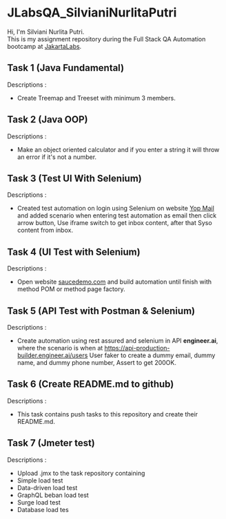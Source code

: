 # JLabsQA_SilvianiNurlitaPutri

Hi, I'm Silviani Nurlita Putri.   
This is my assignment repository during the Full Stack QA Automation bootcamp at [JakartaLabs](https://jakartalabs.com/).


## Task 1 (Java Fundamental)
Descriptions :
- Create Treemap and Treeset with minimum 3 members.


## Task 2 (Java OOP)
Descriptions :
- Make an object oriented calculator and if you enter a string it will throw an error if it's not a number.


## Task 3 (Test UI With Selenium)
Descriptions :
- Created test automation on login using Selenium on website [Yop Mail](https://yopmail.com) and added scenario when entering test automation as email then click arrow button, Use iframe switch to get inbox content, after that Syso content from inbox.


## Task 4 (UI Test with Selenium)
Descriptions :
- Open website [saucedemo.com](https://www.saucedemo.com/) and build automation until finish with method POM or method page factory.


## Task 5 (API Test with Postman & Selenium)
Descriptions :
- Create automation using rest assured and selenium in API **engineer.ai**, where the scenario is when at https://api-production-builder.engineer.ai/users User faker to create a dummy email, dummy name, and dummy phone number, Assert to get 200OK.


## Task 6 (Create README.md to github)
Descriptions :
- This task contains push tasks to this repository and create their README.md.


## Task 7 (Jmeter test)
Descriptions :
- Upload .jmx to the task repository containing
- Simple load test
- Data-driven load test
- GraphQL beban load test
- Surge load test
- Database load tes
